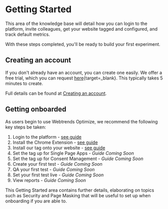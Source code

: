 # Getting Started

This area of the knowledge base will detail how you can login to the platform, invite colleagues, get your website tagged and configured, and track default metrics.

With these steps completed, you'll be ready to build your first experiment.

## Creating an account

If you don't already have an account, you can create one easily. We offer a free trial, which you can request [here](https://www.webtrends-optimize.com/saas-free-trial/){target=_blank}. This typically takes 5 minutes to create.

Full details can be found at [Creating an account](/for-web/getting-started/creating-an-account/).

## Getting onboarded

As users begin to use Webtrends Optimize, we recommend the following key steps be taken:

1. Login to the platform - [see guide](/for-web/getting-started/logging-in/)
2. Install the Chrome Extension - [see guide](/for-web/getting-started/installing-the-chrome-extension/)
3. Install our tag onto your website - [see guide](/for-web/getting-started/tag-implementation/)
4. Set the tag up for Single Page Apps - *Guide Coming Soon*
4. Set the tag up for Consent Management - *Guide Coming Soon*
4. Create your first test - *Guide Coming Soon*
5. QA your first test - *Guide Coming Soon*
6. Set your first test live - *Guide Coming Soon*
7. View reports - *Guide Coming Soon*

This Getting Started area contains further details, elaborating on topics such as Security and Page Masking that will be useful to set up when onboarding if you are able to.